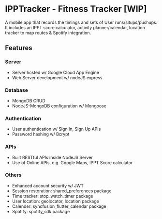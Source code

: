 # IPPTracker - Fitness Tracker [WIP]

A mobile app that records the timings and sets of User runs/situps/pushups. It includes an IPPT score calculator, activity planner/calendar, location tracker to map routes & Spotify integration.


## Features

### Server
- Server hosted w/ Google Cloud App Engine
- Web Server development w/ nodeJS express

### Database
- MongoDB CRUD
- NodeJS-MongoDB configuration w/ Mongoose

### Authentication
- User authentication w/ Sign In, Sign Up APIs
- Password hashing w/ Bcrypt

### APIs
- Built RESTful APIs inside NodeJS Server
- Use of Online APIs, e.g. Google Maps, IPPT Score calculator

### Others
- Enhanced account security w/ JWT
- Session restoration: shared_preferences package
- Time tracker: stop_watch_timer package
- User location: geolocator, location package
- Calender: syncfusion_flutter_calendar package
- Spotify: spotify_sdk package


